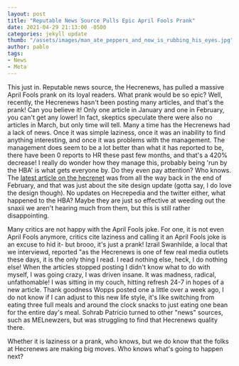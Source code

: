 ```yaml
---
layout: post
title: "Reputable News Source Pulls Epic April Fools Prank"
date: 2021-04-29 21:13:00 -0500
categories: jekyll update
thumb: "/assets/images/man_ate_peppers_and_now_is_rubbing_his_eyes.jpg"
author: pablo
tags:
- News
- Meta
---
```


This just in. Reputable news source, the Hecrenews, has pulled a massive April Fools prank on its loyal readers. What prank would be so epic? Well, recently, the
Hecrenews hasn't been posting many articles, and that's the prank! Can you believe it! Only one article in January and one in February, you can't get any lower! In
fact, skeptics speculate there were also no articles in March, but only time will tell. Many a time has the Hecrenews had a lack of news. Once it was simple laziness,
once it was an inability to find anything interesting, and once it was problems with the management. The management does seem to be a lot better than what it has
reported to be, there have been 0 reports to HR these past few months, and that's a 420% decrease! I really do wonder how they manage this, probably being 'run by the
HBA' is what gets everyone by. Do they even pay attention? Who knows. The [latest article on the hecrenet](https://hecrenet.github.io/update/2021/02/28/new-design.html)
was from all the way back in the end of February, and that was just about the site design update (gotta say, I do love the design though). No updates on Hecrepedia
and the twitter either, what happened to the HBA? Maybe they are just so effective at weeding out the snaxii we aren't hearing much from them, but this is still rather
disappointing.

Many critics are not happy with the April Fools joke. For one, it is not even April Fools anymore, critics cite laziness and calling it an April Fools joke is an
excuse to hid it- but brooo, it's just a prank! Izrail Swanhilde, a local that we interviewd, reported "as the Hecrenews is one of few real media outlets these days,
it is the only thing I read. I read nothing else, heck, I do nothing else! When the articles stopped posting I didn't know what to do with myself, I was going crazy,
I was driven insane. It was madness, radical, unfathomable! I was sitting in my couch, hitting refresh 24-7 in hopes of a new article. Thank goodness Wopps posted one
a little over a week ago, I do not know if I can adjust to this new life style, it's like switching from eating three full meals and around the clock snacks to just
eating one bean for the entire day's meal. Sohrab Patrício turned to other "news" sources, such as MELnewzers, but was struggling to find that Hecrenews quality there.

Whether it is laziness or a prank, who knows, but we do know that the folks at Hecrenews are making big moves. Who knows what's going to happen next?
